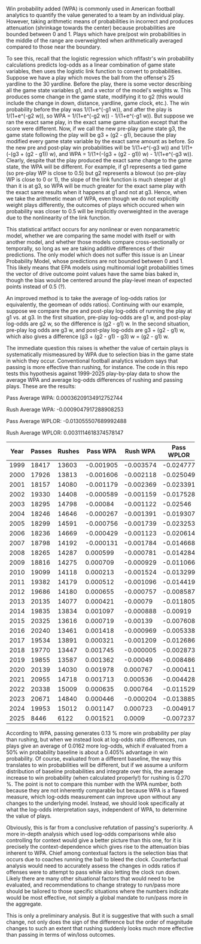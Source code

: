 Win probability added (WPA) is commonly used in American football analytics to quantify the value generated to a team by an individual play. However, taking arithmetic means of probabilities in incorrect and produces attenuation (shrinkage towards the center) because probabilities are bounded between 0 and 1. Plays which have pre/post win probabilities in the middle of the range are overweighted when arithmetically averaged compared to those near the boundary.

To see this, recall that the logistic regression which nflfastr's win probability calculations predicts log-odds as a linear combination of game state variables, then uses the logistic link function to convert to probabilities. Suppose we have a play which moves the ball from the offense's 25 yardline to the 30 yardline. Before the play, there is some vector describing all the game state variables g1, and a vector of the model's weights w. This produces some change in the game state, modifying it to g2 (this would include the change in down, distance, yardline, game clock, etc.). The win probability before the play was 1/(1+e^(-g1 w)), and after the play is 1/(1+e^(-g2 w)), so WPA = 1/(1+e^(-g2 w)) - 1/(1+e^(-g1 w)). But suppose we ran the exact same play, in the exact same game situation except that the score were different. Now, if we call the new pre-play game state g3, the game state following the play will be g3 + (g2 - g1), because the play modified every game state variable by the exact same amount as before. So the new pre and post-play win probabilities will be 1/(1+e^(-g3 w)) and 1/(1+(-(g3 + (g2 - g1)) w), and WPA = 1/(1+(-(g3 + (g2 - g1)) w) - 1/(1+e^(-g3 w)). Clearly, despite that the play produced the exact same change to the game state, the WPA will be different. For example, if g1 represents a tied game (so pre-play WP is close to 0.5) but g2 represents a blowout (so pre-play WP is close to 0 or 1), the slope of the link function is much steeper at g1 than it is at g3, so WPA will be much greater for the exact same play with the exact same results when it happens at g1 and not at g3. Hence, when we take the arithmetic mean of WPA, even though we do not explicitly weight plays differently, the outcomes of plays which occured when win probability was closer to 0.5 will be implicitly overweighted in the average due to the nonlinearity of the link function.

This statistical artifact occurs for any nonlinear or even nonparametric model, whether we are comparing the same model with itself or with another model, and whether those models compare cross-sectionally or temporally, so long as we are taking additive differences of their predictions. The only model which does not suffer this issue is an Linear Probability Model, whose predictions are not bounded between 0 and 1. This likely means that EPA models using multinomial logit probabilities times the vector of drive outcome point values have the same bias baked in, though the bias would be centered around the play-level mean of expected points instead of 0.5 (?).

An improved method is to take the average of log-odds ratios (or equivalently, the geomean of odds ratios). Continuing with our example, suppose we compare the pre and post-play log-odds of running the play at g1 vs. at g3. In the first situation, pre-play log-odds are g1 w, and post-play log-odds are g2 w, so the difference is (g2 - g1) w. In the second situation, pre-play log odds are g3 w, and post-play log-odds are g3 + (g2 - g1) w, which also gives a difference (g3 + (g2 - g1) - g3) w = (g2 - g1) w.

The immediate question this raises is whether the value of certain plays is systematically mismeasured by WPA due to selection bias in the game state in which they occur. Conventional football analytics wisdom says that passing is more effective than rushing, for instance. The code in this repo tests this hypothesis against 1999-2025 play-by-play data to show the average WPA and average log-odds differences of rushing and passing plays. These are the results:

Pass Average WPA: 0.00036209134912752744

Rush Average WPA: -0.0009047917288908253

Pass Average WPLOR: -0.013055507689992488

Rush Average WPLOR: 0.0031114618374578147

|Year	|Passes	|Rushes	|Pass WPA	|Rush WPA	|Pass WPLOR	|Rush WPLOR	|WPA Diff	|LOR Diff|
|-----|-------|-------|---------|---------|-----------|-----------|---------|--------|
|	1999	|	18417	|	13603	|	-0.001905	|	-0.003574	|	-0.024777	|	-0.017506	|	0.001669	|	-0.007271	|
|	2000	|	17926	|	13813	|	-0.001606	|	-0.002118	|	-0.025049	|	-0.004317	|	0.000512	|	-0.020732	|
|	2001	|	18157	|	14080	|	-0.001179	|	-0.002369	|	-0.023391	|	-0.006891	|	0.00119	|	-0.0165	|
|	2002	|	19330	|	14408	|	-0.000589	|	-0.001159	|	-0.017528	|	0.000947	|	0.00057	|	-0.018475	|
|	2003	|	18295	|	14798	|	-0.00084	|	-0.001122	|	-0.02546	|	0.001795	|	0.000282	|	-0.027255	|
|	2004	|	18246	|	14646	|	-0.000267	|	-0.001391	|	-0.019307	|	0.002205	|	0.001124	|	-0.021512	|
|	2005	|	18299	|	14591	|	-0.000756	|	-0.001739	|	-0.023253	|	0.001759	|	0.000983	|	-0.025012	|
|	2006	|	18236	|	14669	|	-0.000429	|	-0.001123	|	-0.020614	|	0.002187	|	0.000694	|	-0.022801	|
|	2007	|	18798	|	14192	|	-0.000131	|	-0.001784	|	-0.014668	|	-0.002492	|	0.001653	|	-0.012176	|
|	2008	|	18265	|	14287	|	0.000599	|	-0.000781	|	-0.014284	|	0.005054	|	0.00138	|	-0.019338	|
|	2009	|	18816	|	14275	|	0.000709	|	-0.000929	|	-0.011066	|	0.000962	|	0.001638	|	-0.012028	|
|	2010	|	19099	|	14118	|	0.000213	|	-0.001524	|	-0.013299	|	0.001111	|	0.001737	|	-0.01441	|
|	2011	|	19382	|	14179	|	0.000512	|	-0.001096	|	-0.014419	|	0.00371	|	0.001608	|	-0.018129	|
|	2012	|	19686	|	14180	|	0.000655	|	-0.000757	|	-0.008587	|	0.003	|	0.001412	|	-0.011587	|
|	2013	|	20135	|	14077	|	0.000421	|	-0.00079	|	-0.011805	|	0.000695	|	0.001211	|	-0.0125	|
|	2014	|	19835	|	13834	|	0.001097	|	-0.000888	|	-0.00919	|	0.001308	|	0.001985	|	-0.010498	|
|	2015	|	20325	|	13616	|	0.000719	|	-0.00139	|	-0.007608	|	0.002144	|	0.002109	|	-0.009752	|
|	2016	|	20240	|	13461	|	0.001418	|	-0.000969	|	-0.005338	|	0.000526	|	0.002387	|	-0.005864	|
|	2017	|	19534	|	13891	|	0.000321	|	-0.001209	|	-0.012686	|	0.002727	|	0.00153	|	-0.015413	|
|	2018	|	19770	|	13447	|	0.001745	|	-0.000005	|	-0.002873	|	0.011185	|	0.00175	|	-0.014058	|
|	2019	|	19855	|	13587	|	0.001362	|	-0.00049	|	-0.008486	|	0.005874	|	0.001852	|	-0.01436	|
|	2020	|	20139	|	14030	|	0.001978	|	0.000767	|	-0.000411	|	0.013099	|	0.001211	|	-0.01351	|
|	2021	|	20955	|	14718	|	0.001713	|	0.000536	|	-0.004428	|	0.011828	|	0.001177	|	-0.016256	|
|	2022	|	20338	|	15009	|	0.000635	|	0.000764	|	-0.011529	|	0.013222	|	-0.000129	|	-0.024751	|
|	2023	|	20671	|	14840	|	0.000446	|	-0.000204	|	-0.013885	|	0.006702	|	0.00065	|	-0.020587	|
|	2024	|	19953	|	15012	|	0.001147	|	0.000723	|	-0.004917	|	0.013256	|	0.000424	|	-0.018173	|
|	2025	|	8446	|	6122	|	0.001521	|	0.0009	|	-0.007237	|	0.013788	|	0.000621	|	-0.021025	|


According to WPA, passing generates 0.13 % more win probability per play than rushing, but when we instead look at log-odds ratio differences, run plays give an average of 0.0162 more log-odds, which if evaluated from a 50% win probability baseline is about a 0.405% advantage in win probability. Of course, evaluated from a different baseline, the way this translates to win probabilities will be different, but if we assume a uniform distribution of baseline probabilities and integrate over this, the average increase to win probability (when calculated properly!) for rushing is 0.270 %. The point is not to compare this number with the WPA number, both because they are not inherently comparable but because WPA is a flawed measure, which log-odds measurement can improve upon without any changes to the underlying model. Instead, we should look specifically at what the log-odds interpretation says, independent of WPA, to determine the value of plays.

Obviously, this is far from a conclusive refutation of passing's superiority. A more in-depth analysis which used log-odds comparisons while also controlling for context would give a better picture than this one, for it is precisely the context-dependence which gives rise to the attenuation bias inherent to WPA. Chief among contextual factors is the selection bias that occurs due to coaches running the ball to bleed the clock. Counterfactual analysis would need to accurately assess the changes in odds ratios if offenses were to attempt to pass while also letting the clock run down. Likely there are many other situational factors that would need to be evaluated, and recommendations to change strategy to run/pass more should be tailored to those specific situations where the numbers indicate would be most effective, not simply a global mandate to run/pass more in the aggregate.

This is only a preliminary analysis. But it is suggestive that with such a small change, not only does the sign of the difference but the order of magnitude changes to such an extent that rushing suddenly looks much more effective than passing in terms of win/loss outcomes.
